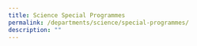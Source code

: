 ```yaml
---
title: Science Special Programmes
permalink: /departments/science/special-programmes/
description: ""
---
```

